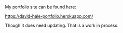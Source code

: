 My portfolio site can be found here:

https://david-hale-portfolio.herokuapp.com/

Though it does need updating. That is a work in process.
